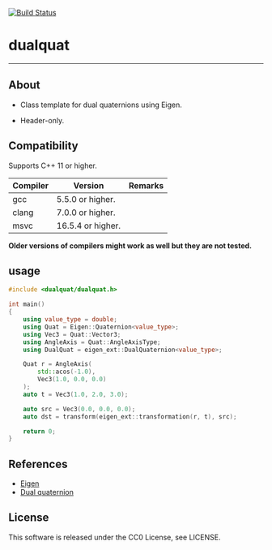 [![Build Status](https://travis-ci.com/Hasenpfote/dualquat.svg?branch=master)](https://travis-ci.com/Hasenpfote/dualquat)

# dualquat

---------------------

## About

- Class template for dual quaternions using Eigen.

- Header-only.



## Compatibility

Supports C++ 11 or higher.

| Compiler | Version           | Remarks |
| -------- | ----------------- | ------- |
| gcc      | 5.5.0 or higher.  |         |
| clang    | 7.0.0 or higher.  |         |
| msvc     | 16.5.4 or higher. |         |

**Older versions of compilers might work as well but they are not tested.**



## usage

```c++
#include <dualquat/dualquat.h>

int main()
{
    using value_type = double;
	using Quat = Eigen::Quaternion<value_type>;
    using Vec3 = Quat::Vector3;
	using AngleAxis = Quat::AngleAxisType;
    using DualQuat = eigen_ext::DualQuaternion<value_type>;

    Quat r = AngleAxis(
        std::acos(-1.0),
        Vec3(1.0, 0.0, 0.0)
    );
    auto t = Vec3(1.0, 2.0, 3.0);

    auto src = Vec3(0.0, 0.0, 0.0);
    auto dst = transform(eigen_ext::transformation(r, t), src);

    return 0;
}
```



## References

- [Eigen](http://eigen.tuxfamily.org)
- [Dual quaternion](https://en.wikipedia.org/wiki/Dual_quaternion)



## License

This software is released under the CC0 License, see LICENSE.
